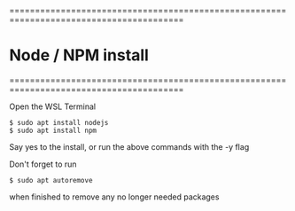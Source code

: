 
========================================================================================
# Node / NPM install
========================================================================================

Open the WSL Terminal

	$ sudo apt install nodejs
	$ sudo apt install npm
	
Say yes to the install, or run the above commands with the -y flag

Don't forget to run 

	$ sudo apt autoremove

when finished to remove any no longer needed packages


